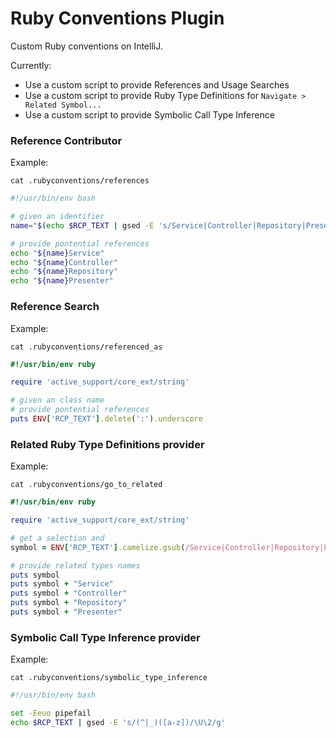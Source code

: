# Ruby Conventions Plugin

Custom Ruby conventions on IntelliJ.

Currently:

- Use a custom script to provide References and Usage Searches
- Use a custom script to provide Ruby Type Definitions for `Navigate > Related Symbol...`
- Use a custom script to provide Symbolic Call Type Inference

### Reference Contributor

Example:

`cat .rubyconventions/references`

```bash
#!/usr/bin/env bash

# given an identifier
name="$(echo $RCP_TEXT | gsed -E 's/Service|Controller|Repository|Presenter//g' | gsed -E 's/(^|_)([a-z])/\U\2/g')"

# provide pontential references
echo "${name}Service"
echo "${name}Controller"
echo "${name}Repository"
echo "${name}Presenter"
```
    
### Reference Search

Example:

`cat .rubyconventions/referenced_as`

```ruby
#!/usr/bin/env ruby

require 'active_support/core_ext/string'

# given an class name
# provide pontential references
puts ENV['RCP_TEXT'].delete(':').underscore
```

### Related Ruby Type Definitions provider

Example:

`cat .rubyconventions/go_to_related`

```ruby
#!/usr/bin/env ruby

require 'active_support/core_ext/string'

# get a selection and
symbol = ENV['RCP_TEXT'].camelize.gsub(/Service|Controller|Repository|Presenter/, '')

# provide related types names
puts symbol
puts symbol + "Service"
puts symbol + "Controller"
puts symbol + "Repository"
puts symbol + "Presenter"
```

### Symbolic Call Type Inference provider

Example:

`cat .rubyconventions/symbolic_type_inference`

```bash
#!/usr/bin/env bash

set -Eeuo pipefail
echo $RCP_TEXT | gsed -E 's/(^|_)([a-z])/\U\2/g'
```
